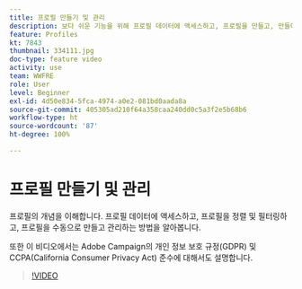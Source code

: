 ```yaml
---
title: 프로필 만들기 및 관리
description: 보다 쉬운 기능을 위해 프로필 데이터에 액세스하고, 프로필을 만들고, 만들어진 항목을 통해 정렬 및 필터링하는 방법을 알아봅니다. 또한 GDPR(일반 데이터 보호 규정) 및 CCPA(캘리포니아 소비자 개인 정보 보호법)를 준수하는 방법을 학습하게 됩니다.
feature: Profiles
kt: 7843
thumbnail: 334111.jpg
doc-type: feature video
activity: use
team: WWFRE
role: User
level: Beginner
exl-id: 4d50e834-5fca-4974-a0e2-081bd0aada8a
source-git-commit: 405305ad210f64a358caa240dd0c5a3f2e5b68b6
workflow-type: ht
source-wordcount: '87'
ht-degree: 100%

---
```


# 프로필 만들기 및 관리

프로필의 개념을 이해합니다. 프로필 데이터에 액세스하고, 프로필을 정렬 및 필터링하고, 프로필을 수동으로 만들고 관리하는 방법을 알아봅니다.

또한 이 비디오에서는 Adobe Campaign의 개인 정보 보호 규정(GDPR) 및 CCPA(California Consumer Privacy Act) 준수에 대해서도 설명합니다.

>[!VIDEO](https://video.tv.adobe.com/v/334111?quality=12)
